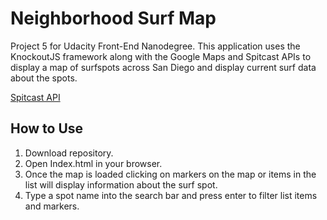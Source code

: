 # Neighborhood Surf Map
Project 5 for Udacity Front-End Nanodegree. This application uses the KnockoutJS framework along with the Google Maps and Spitcast APIs to display a map of surfspots across San Diego and display current surf data about the spots.

<a href='http://www.spitcast.com/api/docs/'>Spitcast API</a>

## How to Use
1. Download repository.
2. Open Index.html in your browser.
3. Once the map is loaded clicking on markers on the map or items in the list will display information about the surf spot.
4. Type a spot name into the search bar and press enter to filter list items and markers.